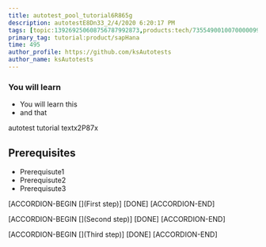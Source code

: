 ```yaml
---
title: autotest_pool_tutorial6R865g
description: autotestE8Dn33_2/4/2020 6:20:17 PM
tags: [topic:139269250608756787992873,products:tech/73554900100700000996,tutorial:experience/advanced]
primary_tag: tutorial:product/sapHana
time: 495
author_profile: https://github.com/ksAutotests
author_name: ksAutotests
---
```

### You will learn
- You will learn this
- and that

autotest tutorial textx2P87x

## Prerequisites
- Prerequisute1
- Prerequisute2
- Prerequisute3

[ACCORDION-BEGIN [](First step)]
[DONE]
[ACCORDION-END]

[ACCORDION-BEGIN [](Second step)]
[DONE]
[ACCORDION-END]

[ACCORDION-BEGIN [](Third step)]
[DONE]
[ACCORDION-END]

